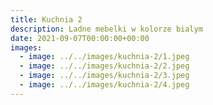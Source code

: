 ```yaml
---
title: Kuchnia 2
description: Ladne mebelki w kolorze bialym
date: 2021-09-07T00:00:00+00:00
images:
  - image: ../../images/kuchnia-2/1.jpeg
  - image: ../../images/kuchnia-2/2.jpeg
  - image: ../../images/kuchnia-2/3.jpeg
  - image: ../../images/kuchnia-2/4.jpeg
---
```

